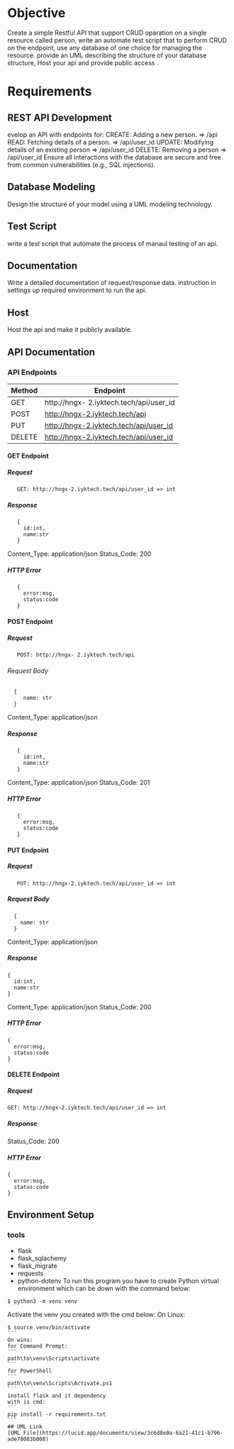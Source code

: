 # Objective
Create a simple Restful API that support CRUD
oparation on a single resource called person, write an automate test script that to perform CRUD on the endpoint, use any database of one choice for managing the resource. provide an UML describing the structure of your database structure, Host your api and provide public access .

# Requirements

## REST API Development
evelop an API with endpoints for:
CREATE: Adding a new person.  => /api
READ: Fetching details of a person.  => /api/user_id
UPDATE: Modifying details of an existing person => /api/user_id
DELETE: Removing a person => /api/user_id
Ensure all interactions with the database are secure and free from common vulnerabilities (e.g., SQL injections).

## Database Modeling
Design the structure of your model using a UML modeling technology.

## Test Script
write a test script that automate the process of manaul testing of an api.

## Documentation
Write a detailed documentation of request/response data. instruction in settings up required environment to run the api.

## Host
Host the api and make it publicly available.

## API Documentation

### API Endpoints
| Method | Endpoint|
---------|---------|
| GET | http://hngx- 2.iyktech.tech/api/user_id |
| POST | http://hngx-2.iyktech.tech/api |
| PUT | http://hngx-2.iyktech.tech/api/user_id |
| DELETE | http://hngx-2.iyktech.tech/api/user_id |

#### GET Endpoint

##### Request
```
   GET: http://hngx-2.iyktech.tech/api/user_id => int
```

##### Response
```
   {
     id:int,
     name:str
   }
```
Content_Type: application/json
Status_Code: 200

##### HTTP Error
```
   {
     error:msg,
     status:code
   }
```

#### POST Endpoint

##### Request
```
   POST: http://hngx- 2.iyktech.tech/api
```
###### Request Body
```
  {
     name: str
  }
```
Content_Type: application/json

##### Response
```
   {
     id:int,
     name:str
   }
```
Content_Type: application/json
Status_Code: 201

##### HTTP Error
```
   {
     error:msg,
     status:code
   }
```

#### PUT Endpoint

##### Request
```
   PUT: http://hngx-2.iyktech.tech/api/user_id => int
```

##### Request Body
```
  {
    name: str
  }
```
Content_Type: application/json
##### Response
```
{
  id:int,
  name:str
}
```
Content_Type: application/json
Status_Code: 200
##### HTTP Error
```
{
  error:msg,
  status:code
}
```
#### DELETE Endpoint
##### Request
```
GET: http://hngx-2.iyktech.tech/api/user_id => int
```
##### Response
Status_Code: 200
##### HTTP Error
````
{
  error:msg,
  status:code
}
````
## Environment Setup
### tools
- flask
- flask_sqlachemy
- flask_migrate
- requests
- python-dotenv
To run this program you have to create Python virtual environment which can be down with the command below:
````
$ python3 -m venv venv
````
Activate the venv you created
with the cmd below:
On Linux:
````
$ source venv/bin/activate
```
On wins:
for Command Prompt:
```
path\to\venv\Scripts\activate
```
for PowerShell
```
path\to\venv\Scripts\Activate.ps1
```
install flask and it dependency
with is cmd:
```
pip install -r requirements.txt
```
## UML Link
[UML File](https://lucid.app/documents/view/3c6d8e0a-6a21-41c1-b796-ade78083b008)






